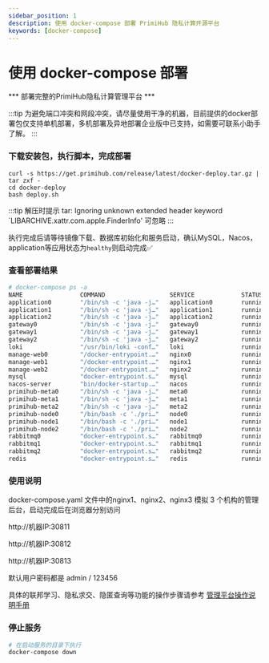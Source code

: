 ```yaml
---
sidebar_position: 1
description: 使用 docker-compose 部署 PrimiHub 隐私计算开源平台
keywords: [docker-compose]
---
```


# 使用 docker-compose 部署

*** 部署完整的PrimiHub隐私计算管理平台 *** 

:::tip
为避免端口冲突和网段冲突，请尽量使用干净的机器，目前提供的docker部署包仅支持单机部署，多机部署及异地部署企业版中已支持，如需要可联系小助手了解。
:::

### 下载安装包，执行脚本，完成部署

```shell
curl -s https://get.primihub.com/release/latest/docker-deploy.tar.gz | tar zxf -
cd docker-deploy
bash deploy.sh
```

:::tip
解压时提示 tar: Ignoring unknown extended header keyword `LIBARCHIVE.xattr.com.apple.FinderInfo' 可忽略
:::

执行完成后请等待镜像下载、数据库初始化和服务启动，确认MySQL，Nacos，application等应用状态为`healthy`则启动完成✅

### 查看部署结果

```bash
# docker-compose ps -a
NAME                COMMAND                  SERVICE             STATUS              PORTS
application0        "/bin/sh -c 'java -j…"   application0        running (healthy)   
application1        "/bin/sh -c 'java -j…"   application1        running             
application2        "/bin/sh -c 'java -j…"   application2        running             
gateway0            "/bin/sh -c 'java -j…"   gateway0            running             
gateway1            "/bin/sh -c 'java -j…"   gateway1            running             
gateway2            "/bin/sh -c 'java -j…"   gateway2            running             
loki                "/usr/bin/loki -conf…"   loki                running             0.0.0.0:3100->3100/tcp, :::3100->3100/tcp
manage-web0         "/docker-entrypoint.…"   nginx0              running             0.0.0.0:30811->80/tcp, :::30811->80/tcp
manage-web1         "/docker-entrypoint.…"   nginx1              running             0.0.0.0:30812->80/tcp, :::30812->80/tcp
manage-web2         "/docker-entrypoint.…"   nginx2              running             0.0.0.0:30813->80/tcp, :::30813->80/tcp
mysql               "docker-entrypoint.s…"   mysql               running (healthy)   0.0.0.0:3306->3306/tcp, :::3306->3306/tcp
nacos-server        "bin/docker-startup.…"   nacos               running (healthy)   0.0.0.0:8848->8848/tcp, :::8848->8848/tcp
primihub-meta0      "/bin/sh -c 'java -j…"   meta0               running (healthy)   
primihub-meta1      "/bin/sh -c 'java -j…"   meta1               running             
primihub-meta2      "/bin/sh -c 'java -j…"   meta2               running             
primihub-node0      "/bin/bash -c './pri…"   node0               running             0.0.0.0:50050->50050/tcp, :::50050->50050/tcp
primihub-node1      "/bin/bash -c './pri…"   node1               running             0.0.0.0:50051->50051/tcp, :::50051->50051/tcp
primihub-node2      "/bin/bash -c './pri…"   node2               running             0.0.0.0:50052->50052/tcp, :::50052->50052/tcp
rabbitmq0           "docker-entrypoint.s…"   rabbitmq0           running             25672/tcp
rabbitmq1           "docker-entrypoint.s…"   rabbitmq1           running             25672/tcp
rabbitmq2           "docker-entrypoint.s…"   rabbitmq2           running             25672/tcp
redis               "docker-entrypoint.s…"   redis               running             6379/tcp
```

### 使用说明

docker-compose.yaml 文件中的nginx1、nginx2、nginx3 模拟 3 个机构的管理后台，启动完成后在浏览器分别访问

http://机器IP:30811

http://机器IP:30812

http://机器IP:30813

默认用户密码都是 admin / 123456

具体的联邦学习、隐私求交、隐匿查询等功能的操作步骤请参考 [管理平台操作说明手册](/docs/quick-start-platform)

### 停止服务

```bash
# 在启动服务的目录下执行
docker-compose down
```